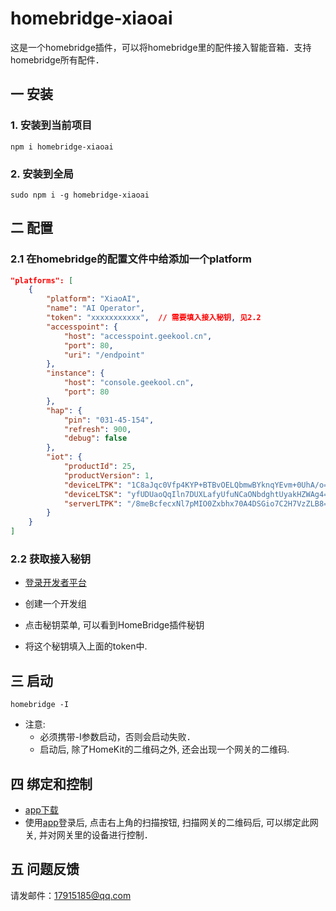 # homebridge-xiaoai

这是一个homebridge插件，可以将homebridge里的配件接入智能音箱．支持homebridge所有配件．



## 一 安装

### 1. 安装到当前项目

```
npm i homebridge-xiaoai
```

### 2. 安装到全局

```
sudo npm i -g homebridge-xiaoai
```



## 二 配置

### 2.1 在homebridge的配置文件中给添加一个platform

```json
"platforms": [
    {
        "platform": "XiaoAI",
        "name": "AI Operator",
        "token": "xxxxxxxxxxx",  // 需要填入接入秘钥, 见2.2
        "accesspoint": {
            "host": "accesspoint.geekool.cn",
            "port": 80,
            "uri": "/endpoint"
        },
        "instance": {
            "host": "console.geekool.cn",
            "port": 80
        },
        "hap": {
            "pin": "031-45-154",
            "refresh": 900,
            "debug": false
        },
        "iot": {
            "productId": 25,
            "productVersion": 1,
            "deviceLTPK": "1C8aJqc0Vfp4KYP+BTBvOELQbmwBYknqYEvm+0UhA/o=",
            "deviceLTSK": "yfUDUaoQqIln7DUXLafyUfuNCaONbdghtUyakHZWAg4=",
            "serverLTPK": "/8meBcfecxNl7pMIO0Zxbhx70A4DSGio7C2H7VzZLB8="
        }
    }
]
```

### 2.2 获取接入秘钥

* [登录开发者平台][1]

* 创建一个开发组

* 点击秘钥菜单, 可以看到HomeBridge插件秘钥

* 将这个秘钥填入上面的token中. 



## 三 启动

```
homebridge -I
```

* 注意:
  * 必须携带-I参数启动，否则会启动失败．
  * 启动后,  除了HomeKit的二维码之外, 还会出现一个网关的二维码.



## 四 绑定和控制

* [app下载][2]
* 使用[app][2]登录后, 点击右上角的扫描按钮, 扫描网关的二维码后, 可以绑定此网关, 并对网关里的设备进行控制．

## 五 问题反馈
请发邮件：17915185@qq.com

[1]: http://console.geekool.cn
[2]: https://geekool.oss-cn-beijing.aliyuncs.com/GeekHome-2019-7-13-0916.apk
